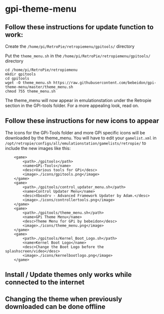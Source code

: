 # gpi-theme-menu

## Follow these instructions for update function to work:

Create the `/home/pi/RetroPie/retropiemenu/gpitools/` directory

Put the `theme_menu.sh` in the `/home/pi/RetroPie/retropiemenu/gpitools/` directory
```
cd /home/pi/RetroPie/retropiemenu
mkdir gpitools
cd gpitools
wget -O theme_menu.sh https://raw.githubusercontent.com/bebeidon/gpi-theme-menu/master/theme_menu.sh
chmod 755 theme_menu.sh
```

The theme_menu will now appear in emulationstation under the Retropie section in the GPi-tools folder.
For a more appealing look, read on.

## Follow these instructions for new icons to appear
The icons for the GPi-Tools folder and more GPi specific icons will be downloaded by the theme_menu.
You will have to edit your `gamelist.xml` in `/opt/retropie/configs/all/emulationstation/gamelists/retropie/` to include the new images like this:
```
    <game>
        <path>./gpitools</path>
        <name>GPi-Tools</name>
        <desc>Various tools for GPi</desc>
        <image>./icons/gpitools.png</image>
    </game>
    <game>
        <path>./gpitools/control_updater_menu.sh</path>
        <name>Control Updater Menu</name>
        <desc>Xboxdrv - Advanced Framework Updater by Adam.</desc>
        <image>./icons/controllertools.png</image>
    </game>
    <game>
        <path>./gpitools/theme_menu.sh</path>
        <name>GPi Theme Menu</name>
        <desc>Theme Menu for GPi by bebeidon</desc>
        <image>./icons/theme_menu.png</image>
    </game>
    <game>
        <path>./gpitools/Kernel_Boot_Logo.sh</path>
        <name>Kernel Boot Logo</name>
        <desc>Change the Boot Logo before the splashscreen/video</desc>
        <image>./icons/kernelbootlogo.png</image>
    </game>
```



## Install / Update themes only works while connected to the internet

## Changing the theme when previously downloaded can be done offline
